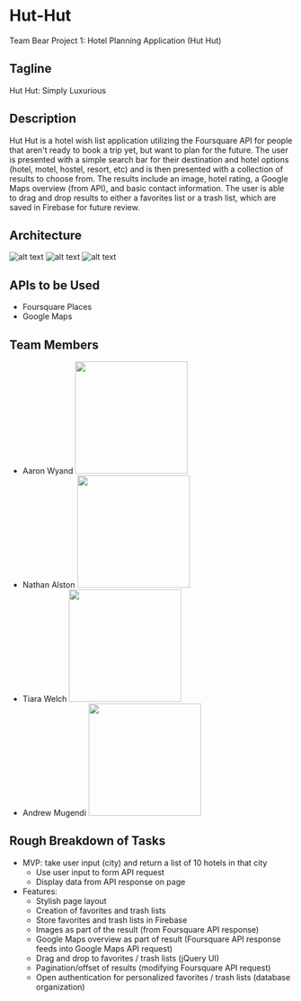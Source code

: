 # Hut-Hut
Team Bear Project 1: Hotel Planning Application (Hut Hut)

## Tagline
Hut Hut: Simply Luxurious

## Description
Hut Hut is a hotel wish list application utilizing the Foursquare API for people that aren't ready to book a trip yet, but want to plan for the future.  The user is presented with a simple search bar for their destination and hotel options (hotel, motel, hostel, resort, etc) and is then presented with a collection of results to choose from.  The results include an image, hotel rating, a Google Maps overview (from API), and basic contact information.  The user is able to drag and drop results to either a favorites list or a trash list, which are saved in Firebase for future review.

## Architecture

![alt text](https://github.com/awyand/Hut-Hut/blob/master/assets/images/Layer%201.png)
![alt text](https://github.com/awyand/Hut-Hut/blob/master/assets/images/Layer%202.png)
![alt text](https://github.com/awyand/Hut-Hut/blob/master/assets/images/Layer%203.png)

## APIs to be Used
 - Foursquare Places
 - Google Maps

## Team Members
  - Aaron Wyand
    <img src="https://github.com/awyand/Hut-Hut/blob/master/images/aaron.png" height="200px">
  - Nathan Alston
    <img src="https://github.com/awyand/Hut-Hut/blob/master/images/nathan.png" height="200px">
  - Tiara Welch
    <img src="https://github.com/awyand/Hut-Hut/blob/master/images/tiara.png" height="200px">
  - Andrew Mugendi
    <img src="https://github.com/awyand/Hut-Hut/blob/master/images/andrew.png" height="200px">

## Rough Breakdown of Tasks
 - MVP: take user input (city) and return a list of 10 hotels in that city
    - Use user input to form API request
    - Display data from API response on page
 - Features:
    - Stylish page layout
    - Creation of favorites and trash lists
    - Store favorites and trash lists in Firebase
    - Images as part of the result (from Foursquare API response)
    - Google Maps overview as part of result (Foursquare API response feeds into Google Maps API request)
    - Drag and drop to favorites / trash lists (jQuery UI)
    - Pagination/offset of results (modifying Foursquare API request)
    - Open authentication for personalized favorites / trash lists (database organization)
